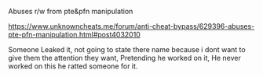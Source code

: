 Abuses r/w from pte&pfn manipulation

https://www.unknowncheats.me/forum/anti-cheat-bypass/629396-abuses-pte-pfn-manipulation.html#post4032010

Someone Leaked it, not going to state there name because i dont want to give them the attention they want, Pretending he worked on it, He never worked on this he ratted someone for it.
